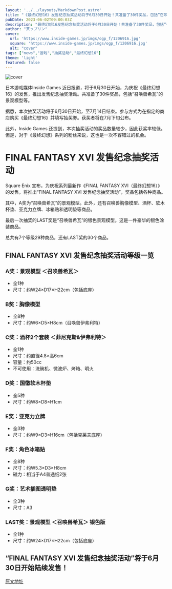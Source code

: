 ```yaml
---
layout: '../../layouts/MarkdownPost.astro'
title: "《最终幻想16》发售纪念抽奖活动将于6月30日开始！共准备了30件奖品，包括“召唤兽希瓦”的景观模型等"
pubDate: 2023-06-02T09:00:03Z
description: "最终幻想16发售纪念抽奖活动将于6月30日开始！共准备了30件奖品，包括“召唤兽希瓦”的景观模型等。"
author: "茶っプリン"
cover:
  url: 'https://www.inside-games.jp/imgs/ogp_f/1206916.jpg'
  square: 'https://www.inside-games.jp/imgs/ogp_f/1206916.jpg'
  alt: "cover"
tags: ["news","游戏","抽奖活动","最终幻想16"]
theme: 'light'
featured: false
---
```


![cover](https://www.inside-games.jp/imgs/ogp_f/1206916.jpg)

日本游戏媒体Inside Games 近日报道，将于6月30日开始，为庆祝《最终幻想16》的发售，推出发售纪念抽奖活动。共准备了30件奖品，包括“召唤兽希瓦”的景观模型等。

据悉，本次抽奖活动将于6月30日开始，至7月14日结束。参与方式为在指定的商店购买《最终幻想16》并填写抽奖券。获奖者将在7月下旬公布。

此外，Inside Games 还提到，本次抽奖活动的奖品数量较少，因此获奖率较低。但是，对于《最终幻想》系列的粉丝来说，这也是一次不容错过的机会。

# FINAL FANTASY XVI 发售纪念抽奖活动

Square Enix 宣布，为庆祝系列最新作《FINAL FANTASY XVI（最终幻想16）》的发售，将推出“FINAL FANTASY XVI 发售纪念抽奖活动”，奖品包括各种商品。

其中，A奖为“召唤兽希瓦”的景观模型。此外，还有召唤兽胸像模型、酒杯、软木杯垫、亚克力立牌、冰箱贴和透明垫等商品。

最后一次抽奖的LAST奖是“召唤兽希瓦”的银色景观模型。这是一件豪华的银色涂装商品。

总共有7个等级29种商品，还有LAST奖的30个商品。

## FINAL FANTASY XVI 发售纪念抽奖活动等级一览

### A奖：景观模型 ＜召唤兽希瓦＞

- 全1种
- 尺寸：约W24×D17×H22cm（包括底座）

### B奖：胸像模型

- 全8种
- 尺寸：约W6×D5×H8cm（召唤兽伊弗利特）

### C奖：酒杯2个套装 ＜菲尼克斯&伊弗利特＞

- 全1种
- 尺寸：约直径4.8×高6cm
- 容量：约50cc
- 不可使用：洗碗机、微波炉、烤箱、明火

### D奖：国徽软木杯垫

- 全5种
- 尺寸：约W8×D8×H1cm

### E奖：亚克力立牌

- 全3种
- 尺寸：约W9×D3×H16cm（包括克莱夫底座）

### F奖：角色冰箱贴

- 全8种
- 尺寸：约W5.3×D3×H8cm
- 磁力：相当于A4普通纸2张

### G奖：艺术插图透明垫

- 全3种
- 尺寸：A3

### LAST奖：景观模型 ＜召唤兽希瓦＞ 银色版

- 全1种
- 尺寸：约W24×D17×H22cm（包括底座）

## “FINAL FANTASY XVI 发售纪念抽奖活动”将于6月30日开始陆续发售！

  [原文地址](https://www.inside-games.jp/article/2023/06/02/146345.html)